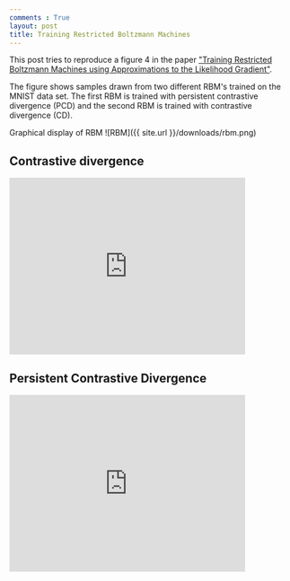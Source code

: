 ```yaml
---
comments : True
layout: post
title: Training Restricted Boltzmann Machines
---
```

This post tries to reproduce a figure 4 in the paper ["Training Restricted Boltzmann Machines using Approximations to the Likelihood Gradient"](http://www.cs.utoronto.ca/~tijmen/pcd/pcd.pdf). 

The figure shows samples drawn from two different RBM's trained on the MNIST data set. The first RBM is trained with persistent contrastive divergence (PCD) and the second RBM is trained with contrastive divergence (CD). 


Graphical display of RBM
![RBM]({{ site.url }}/downloads/rbm.png)
## Contrastive divergence
<iframe width="420" height="315" src="http://youtu.be/tD3kQmqNHw0" frameborder="0" allowfullscreen></iframe>


## Persistent Contrastive Divergence 
<iframe width="420" height="315" src="http://youtu.be/c0xdBV70fgE" frameborder="0" allowfullscreen></iframe>

